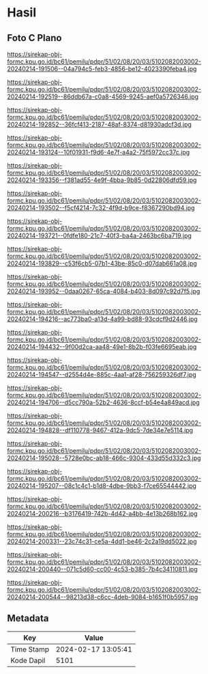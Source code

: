 # Hasil

## Foto C Plano

https://sirekap-obj-formc.kpu.go.id/bc61/pemilu/pdpr/51/02/08/20/03/5102082003002-20240214-191506--04a794c5-feb3-4856-be12-4023390feba4.jpg

https://sirekap-obj-formc.kpu.go.id/bc61/pemilu/pdpr/51/02/08/20/03/5102082003002-20240214-192519--86ddb67a-c0a8-4569-9245-aef0a5726346.jpg

https://sirekap-obj-formc.kpu.go.id/bc61/pemilu/pdpr/51/02/08/20/03/5102082003002-20240214-192852--36fcf413-2187-48af-8374-d81930adcf3d.jpg

https://sirekap-obj-formc.kpu.go.id/bc61/pemilu/pdpr/51/02/08/20/03/5102082003002-20240214-193124--10f01931-f9d6-4e7f-a4a2-75f5972cc37c.jpg

https://sirekap-obj-formc.kpu.go.id/bc61/pemilu/pdpr/51/02/08/20/03/5102082003002-20240214-193356--f381ad55-4e9f-4bba-9b85-0d22806dfd59.jpg

https://sirekap-obj-formc.kpu.go.id/bc61/pemilu/pdpr/51/02/08/20/03/5102082003002-20240214-193502--f5cf4214-7c32-4f9d-b9ce-f8367290bd94.jpg

https://sirekap-obj-formc.kpu.go.id/bc61/pemilu/pdpr/51/02/08/20/03/5102082003002-20240214-193721--0fdfe180-21c7-40f3-ba4a-2463bc6ba719.jpg

https://sirekap-obj-formc.kpu.go.id/bc61/pemilu/pdpr/51/02/08/20/03/5102082003002-20240214-193829--c53f6cb5-07b1-43be-85c0-d07dab661a08.jpg

https://sirekap-obj-formc.kpu.go.id/bc61/pemilu/pdpr/51/02/08/20/03/5102082003002-20240214-193952--0daa0267-65ca-4084-b403-8d097c92d7f5.jpg

https://sirekap-obj-formc.kpu.go.id/bc61/pemilu/pdpr/51/02/08/20/03/5102082003002-20240214-194216--ac773ba0-a13d-4a99-bd88-93cdcf9d2446.jpg

https://sirekap-obj-formc.kpu.go.id/bc61/pemilu/pdpr/51/02/08/20/03/5102082003002-20240214-194432--9f00d2ca-aa48-49e1-8b2b-f03fe6695eab.jpg

https://sirekap-obj-formc.kpu.go.id/bc61/pemilu/pdpr/51/02/08/20/03/5102082003002-20240214-194547--d2554d4e-885c-4aa1-af28-756259326df7.jpg

https://sirekap-obj-formc.kpu.go.id/bc61/pemilu/pdpr/51/02/08/20/03/5102082003002-20240214-194706--d5cc790a-52b2-4636-8ccf-b54e4a849acd.jpg

https://sirekap-obj-formc.kpu.go.id/bc61/pemilu/pdpr/51/02/08/20/03/5102082003002-20240214-194828--df110778-9467-412a-9dc5-7de34e7e5114.jpg

https://sirekap-obj-formc.kpu.go.id/bc61/pemilu/pdpr/51/02/08/20/03/5102082003002-20240214-195028--5728e0bc-ab18-466c-9304-433d55d332c3.jpg

https://sirekap-obj-formc.kpu.go.id/bc61/pemilu/pdpr/51/02/08/20/03/5102082003002-20240214-195207--08c1c4c1-b1d8-4dbe-9bb3-f7ce65544442.jpg

https://sirekap-obj-formc.kpu.go.id/bc61/pemilu/pdpr/51/02/08/20/03/5102082003002-20240214-200216--b3176419-742b-4d42-a4bb-4e13b268b162.jpg

https://sirekap-obj-formc.kpu.go.id/bc61/pemilu/pdpr/51/02/08/20/03/5102082003002-20240214-200331--23c74c31-ce5a-4dd1-be46-2c2a19dd5022.jpg

https://sirekap-obj-formc.kpu.go.id/bc61/pemilu/pdpr/51/02/08/20/03/5102082003002-20240214-200440--071c5d60-cc00-4c53-b385-7b4c34110811.jpg

https://sirekap-obj-formc.kpu.go.id/bc61/pemilu/pdpr/51/02/08/20/03/5102082003002-20240214-200544--98213d38-c6cc-4deb-9084-b1651f0b5957.jpg


## Metadata

| Key        | Value               |
| ---------- | ------------------- |
| Time Stamp | 2024-02-17 13:05:41 |
| Kode Dapil | 5101                |



